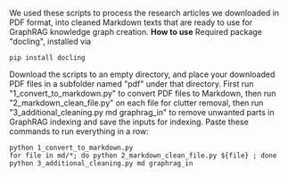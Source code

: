We used these scripts to process the research articles we downloaded in PDF format, into cleaned Markdown texts that are ready to use for GraphRAG knowledge graph creation.
**How to use**
Required package "docling", installed via
```
pip install docling
```
Download the scripts to an empty directory, and place your downloaded PDF files in a subfolder named "pdf" under that directory.
First run "1_convert_to_markdown.py" to convert PDF files to Markdown, then run "2_markdown_clean_file.py" on each file for clutter removal, then run "3_additional_cleaning.py md graphrag_in" to remove unwanted parts in GraphRAG indexing and save the inputs for indexing.
Paste these commands to run everything in a row:
```
python 1_convert_to_markdown.py
for file in md/*; do python 2_markdown_clean_file.py ${file} ; done
python 3_additional_cleaning.py md graphrag_in
```